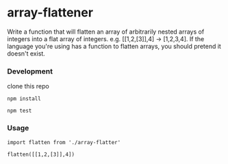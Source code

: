 # array-flattener

Write a function that will flatten an array of arbitrarily nested arrays of integers into a flat array of integers. e.g. [[1,2,[3]],4] → [1,2,3,4]. If the language you're using has a function to flatten arrays, you should pretend it doesn't exist.


### Development

clone this repo

```
npm install

npm test

```

### Usage

```
import flatten from './array-flatter'

flatten([[1,2,[3]],4])

```


